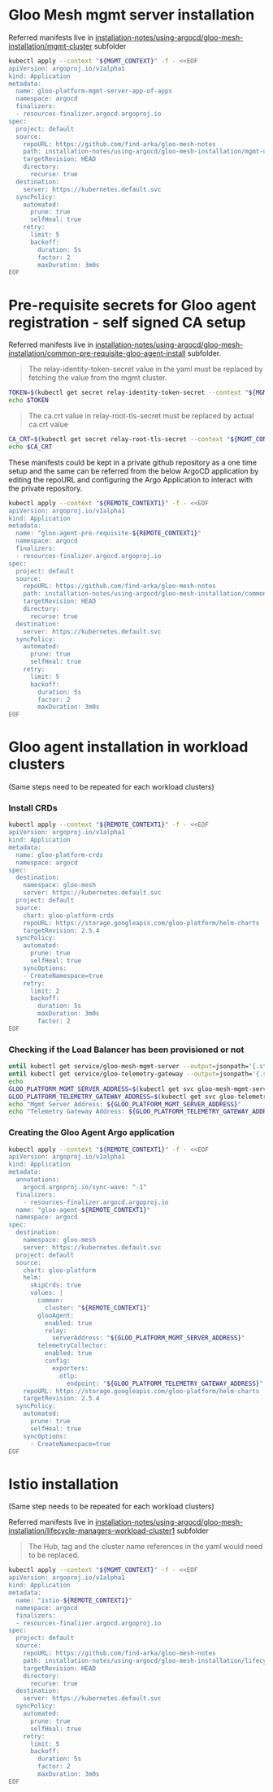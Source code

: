 # Gloo Mesh mgmt server installation

Referred manifests live in [installation-notes/using-argocd/gloo-mesh-installation/mgmt-cluster](https://github.com/find-arka/gloo-mesh-notes/tree/main/installation-notes/using-argocd/gloo-mesh-installation/mgmt-cluster) subfolder

```bash
kubectl apply --context "${MGMT_CONTEXT}" -f - <<EOF
apiVersion: argoproj.io/v1alpha1
kind: Application
metadata:
  name: gloo-platform-mgmt-server-app-of-apps
  namespace: argocd
  finalizers:
  - resources-finalizer.argocd.argoproj.io
spec:
  project: default
  source:
    repoURL: https://github.com/find-arka/gloo-mesh-notes
    path: installation-notes/using-argocd/gloo-mesh-installation/mgmt-cluster
    targetRevision: HEAD
    directory:
      recurse: true
  destination:
    server: https://kubernetes.default.svc
  syncPolicy:
    automated:
      prune: true
      selfHeal: true
    retry:
      limit: 5
      backoff:
        duration: 5s
        factor: 2
        maxDuration: 3m0s
EOF
```

# Pre-requisite secrets for Gloo agent registration - self signed CA setup

Referred manifests live in [installation-notes/using-argocd/gloo-mesh-installation/common-pre-requisite-gloo-agent-install](https://github.com/find-arka/gloo-mesh-notes/tree/main/installation-notes/using-argocd/gloo-mesh-installation/common-pre-requisite-gloo-agent-install) subfolder.

> The relay-identity-token-secret value in the yaml must be replaced by fetching the value from the mgmt cluster.
```bash
TOKEN=$(kubectl get secret relay-identity-token-secret --context "${MGMT_CONTEXT}" -n gloo-mesh -o jsonpath='{.data.token}')
echo $TOKEN
```

> The ca.crt value in relay-root-tls-secret must be replaced by actual ca.crt value
```bash
CA_CRT=$(kubectl get secret relay-root-tls-secret --context "${MGMT_CONTEXT}" -n gloo-mesh -o jsonpath='{.data.ca\.crt}')
echo $CA_CRT
```
These manifests could be kept in a private github repository as a one time setup and the same can be referred from the below ArgoCD application by editing the repoURL and configuring the Argo Application to interact with the private repository.

```bash
kubectl apply --context "${REMOTE_CONTEXT1}" -f - <<EOF
apiVersion: argoproj.io/v1alpha1
kind: Application
metadata:
  name: "gloo-agent-pre-requisite-${REMOTE_CONTEXT1}"
  namespace: argocd
  finalizers:
  - resources-finalizer.argocd.argoproj.io
spec:
  project: default
  source:
    repoURL: https://github.com/find-arka/gloo-mesh-notes
    path: installation-notes/using-argocd/gloo-mesh-installation/common-pre-requisite-gloo-agent-install
    targetRevision: HEAD
    directory:
      recurse: true
  destination:
    server: https://kubernetes.default.svc
  syncPolicy:
    automated:
      prune: true
      selfHeal: true
    retry:
      limit: 5
      backoff:
        duration: 5s
        factor: 2
        maxDuration: 3m0s
EOF
```

# Gloo agent installation in workload clusters
(Same steps need to be repeated for each workload clusters)

### Install CRDs
```bash
kubectl apply --context "${REMOTE_CONTEXT1}" -f - <<EOF
apiVersion: argoproj.io/v1alpha1
kind: Application
metadata:
  name: gloo-platform-crds
  namespace: argocd
spec:
  destination:
    namespace: gloo-mesh
    server: https://kubernetes.default.svc
  project: default
  source:
    chart: gloo-platform-crds
    repoURL: https://storage.googleapis.com/gloo-platform/helm-charts
    targetRevision: 2.5.4
  syncPolicy:
    automated:
      prune: true
      selfHeal: true
    syncOptions:
    - CreateNamespace=true 
    retry:
      limit: 2
      backoff:
        duration: 5s
        maxDuration: 3m0s
        factor: 2
EOF
```

### Checking if the Load Balancer has been provisioned or not
```bash
until kubectl get service/gloo-mesh-mgmt-server --output=jsonpath='{.status.loadBalancer}' --context "${MGMT_CONTEXT}" -n gloo-mesh | grep "ingress"; do : ; done
until kubectl get service/gloo-telemetry-gateway --output=jsonpath='{.status.loadBalancer}' --context "${MGMT_CONTEXT}" -n gloo-mesh | grep "ingress"; do : ; done
echo
GLOO_PLATFORM_MGMT_SERVER_ADDRESS=$(kubectl get svc gloo-mesh-mgmt-server --context "${MGMT_CONTEXT}" -n gloo-mesh -o jsonpath='{.status.loadBalancer.ingress[0].*}'):$(kubectl get svc gloo-mesh-mgmt-server --context "${MGMT_CONTEXT}" -n gloo-mesh -o jsonpath='{.spec.ports[?(@.name=="grpc")].port}')
GLOO_PLATFORM_TELEMETRY_GATEWAY_ADDRESS=$(kubectl get svc gloo-telemetry-gateway --context "${MGMT_CONTEXT}" -n gloo-mesh -o jsonpath='{.status.loadBalancer.ingress[0].*}'):$(kubectl get svc gloo-telemetry-gateway --context "${MGMT_CONTEXT}" -n gloo-mesh -o jsonpath='{.spec.ports[?(@.name=="otlp")].port}')
echo "Mgmt Server Address: ${GLOO_PLATFORM_MGMT_SERVER_ADDRESS}"
echo "Telemetry Gateway Address: ${GLOO_PLATFORM_TELEMETRY_GATEWAY_ADDRESS}"
```

### Creating the Gloo Agent Argo application
```bash
kubectl apply --context "${REMOTE_CONTEXT1}" -f - <<EOF
apiVersion: argoproj.io/v1alpha1
kind: Application
metadata:
  annotations:
    argocd.argoproj.io/sync-wave: "-1"
  finalizers:
    - resources-finalizer.argocd.argoproj.io
  name: "gloo-agent-${REMOTE_CONTEXT1}"
  namespace: argocd
spec:
  destination:
    namespace: gloo-mesh
    server: https://kubernetes.default.svc
  project: default
  source:
    chart: gloo-platform
    helm:
      skipCrds: true
      values: |
        common:
          cluster: "${REMOTE_CONTEXT1}"
        glooAgent:
          enabled: true
          relay:
            serverAddress: "${GLOO_PLATFORM_MGMT_SERVER_ADDRESS}"
        telemetryCollector:
          enabled: true
          config:
            exporters:
              otlp:
                endpoint: "${GLOO_PLATFORM_TELEMETRY_GATEWAY_ADDRESS}"
    repoURL: https://storage.googleapis.com/gloo-platform/helm-charts
    targetRevision: 2.5.4
  syncPolicy:
    automated:
      prune: true
      selfHeal: true
    syncOptions:
      - CreateNamespace=true
EOF
```

# Istio installation
(Same step needs to be repeated for each workload clusters)

Referred manifests live in [installation-notes/using-argocd/gloo-mesh-installation/lifecycle-managers-workload-cluster1](https://github.com/find-arka/gloo-mesh-notes/tree/main/installation-notes/using-argocd/gloo-mesh-installation/lifecycle-managers-workload-cluster1) subfolder

> The Hub, tag and the cluster name references in the yaml would need to be replaced.

```bash
kubectl apply --context "${MGMT_CONTEXT}" -f - <<EOF
apiVersion: argoproj.io/v1alpha1
kind: Application
metadata:
  name: "istio-${REMOTE_CONTEXT1}"
  namespace: argocd
  finalizers:
  - resources-finalizer.argocd.argoproj.io
spec:
  project: default
  source:
    repoURL: https://github.com/find-arka/gloo-mesh-notes
    path: installation-notes/using-argocd/gloo-mesh-installation/lifecycle-managers-workload-cluster1
    targetRevision: HEAD
    directory:
      recurse: true
  destination:
    server: https://kubernetes.default.svc
  syncPolicy:
    automated:
      prune: true
      selfHeal: true
    retry:
      limit: 5
      backoff:
        duration: 5s
        factor: 2
        maxDuration: 3m0s
EOF
```
